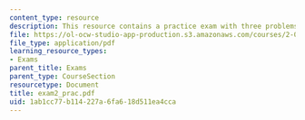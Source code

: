 ```yaml
---
content_type: resource
description: This resource contains a practice exam with three problems.
file: https://ol-ocw-studio-app-production.s3.amazonaws.com/courses/2-003j-dynamics-and-control-i-spring-2007/1ab1cc77b114227a6fa618d511ea4cca_exam2_prac.pdf
file_type: application/pdf
learning_resource_types:
- Exams
parent_title: Exams
parent_type: CourseSection
resourcetype: Document
title: exam2_prac.pdf
uid: 1ab1cc77-b114-227a-6fa6-18d511ea4cca
---
```

